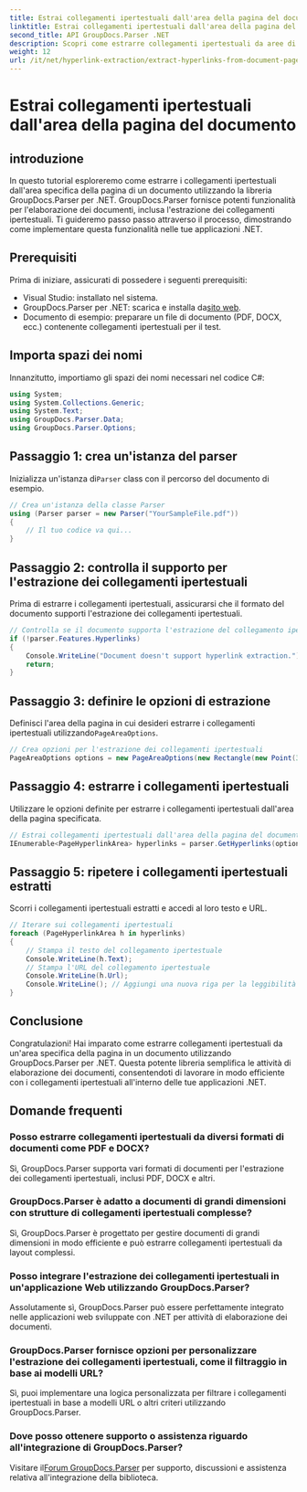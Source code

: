 ```yaml
---
title: Estrai collegamenti ipertestuali dall'area della pagina del documento
linktitle: Estrai collegamenti ipertestuali dall'area della pagina del documento
second_title: API GroupDocs.Parser .NET
description: Scopri come estrarre collegamenti ipertestuali da aree di documenti specifiche utilizzando GroupDocs.Parser per .NET. Migliora le tue capacità di elaborazione dei documenti.
weight: 12
url: /it/net/hyperlink-extraction/extract-hyperlinks-from-document-page-area/
---
```


# Estrai collegamenti ipertestuali dall'area della pagina del documento

## introduzione
In questo tutorial esploreremo come estrarre i collegamenti ipertestuali dall'area specifica della pagina di un documento utilizzando la libreria GroupDocs.Parser per .NET. GroupDocs.Parser fornisce potenti funzionalità per l'elaborazione dei documenti, inclusa l'estrazione dei collegamenti ipertestuali. Ti guideremo passo passo attraverso il processo, dimostrando come implementare questa funzionalità nelle tue applicazioni .NET.
## Prerequisiti
Prima di iniziare, assicurati di possedere i seguenti prerequisiti:
- Visual Studio: installato nel sistema.
- GroupDocs.Parser per .NET: scarica e installa da[sito web](https://releases.groupdocs.com/parser/net/).
- Documento di esempio: preparare un file di documento (PDF, DOCX, ecc.) contenente collegamenti ipertestuali per il test.

## Importa spazi dei nomi
Innanzitutto, importiamo gli spazi dei nomi necessari nel codice C#:
```csharp
using System;
using System.Collections.Generic;
using System.Text;
using GroupDocs.Parser.Data;
using GroupDocs.Parser.Options;
```
## Passaggio 1: crea un'istanza del parser
 Inizializza un'istanza di`Parser` class con il percorso del documento di esempio.
```csharp
// Crea un'istanza della classe Parser
using (Parser parser = new Parser("YourSampleFile.pdf"))
{
    // Il tuo codice va qui...
}
```
## Passaggio 2: controlla il supporto per l'estrazione dei collegamenti ipertestuali
Prima di estrarre i collegamenti ipertestuali, assicurarsi che il formato del documento supporti l'estrazione dei collegamenti ipertestuali.
```csharp
// Controlla se il documento supporta l'estrazione del collegamento ipertestuale
if (!parser.Features.Hyperlinks)
{
    Console.WriteLine("Document doesn't support hyperlink extraction.");
    return;
}
```
## Passaggio 3: definire le opzioni di estrazione
 Definisci l'area della pagina in cui desideri estrarre i collegamenti ipertestuali utilizzando`PageAreaOptions`.
```csharp
// Crea opzioni per l'estrazione dei collegamenti ipertestuali
PageAreaOptions options = new PageAreaOptions(new Rectangle(new Point(380, 90), new Size(150, 50)));
```
## Passaggio 4: estrarre i collegamenti ipertestuali
Utilizzare le opzioni definite per estrarre i collegamenti ipertestuali dall'area della pagina specificata.
```csharp
// Estrai collegamenti ipertestuali dall'area della pagina del documento
IEnumerable<PageHyperlinkArea> hyperlinks = parser.GetHyperlinks(options);
```
## Passaggio 5: ripetere i collegamenti ipertestuali estratti
Scorri i collegamenti ipertestuali estratti e accedi al loro testo e URL.
```csharp
// Iterare sui collegamenti ipertestuali
foreach (PageHyperlinkArea h in hyperlinks)
{
    // Stampa il testo del collegamento ipertestuale
    Console.WriteLine(h.Text);
    // Stampa l'URL del collegamento ipertestuale
    Console.WriteLine(h.Url);
    Console.WriteLine(); // Aggiungi una nuova riga per la leggibilità
}
```

## Conclusione
Congratulazioni! Hai imparato come estrarre collegamenti ipertestuali da un'area specifica della pagina in un documento utilizzando GroupDocs.Parser per .NET. Questa potente libreria semplifica le attività di elaborazione dei documenti, consentendoti di lavorare in modo efficiente con i collegamenti ipertestuali all'interno delle tue applicazioni .NET.

## Domande frequenti
### Posso estrarre collegamenti ipertestuali da diversi formati di documenti come PDF e DOCX?
Sì, GroupDocs.Parser supporta vari formati di documenti per l'estrazione dei collegamenti ipertestuali, inclusi PDF, DOCX e altri.
### GroupDocs.Parser è adatto a documenti di grandi dimensioni con strutture di collegamenti ipertestuali complesse?
Sì, GroupDocs.Parser è progettato per gestire documenti di grandi dimensioni in modo efficiente e può estrarre collegamenti ipertestuali da layout complessi.
### Posso integrare l'estrazione dei collegamenti ipertestuali in un'applicazione Web utilizzando GroupDocs.Parser?
Assolutamente sì, GroupDocs.Parser può essere perfettamente integrato nelle applicazioni web sviluppate con .NET per attività di elaborazione dei documenti.
### GroupDocs.Parser fornisce opzioni per personalizzare l'estrazione dei collegamenti ipertestuali, come il filtraggio in base ai modelli URL?
Sì, puoi implementare una logica personalizzata per filtrare i collegamenti ipertestuali in base a modelli URL o altri criteri utilizzando GroupDocs.Parser.
### Dove posso ottenere supporto o assistenza riguardo all'integrazione di GroupDocs.Parser?
 Visitare il[Forum GroupDocs.Parser](https://forum.groupdocs.com/c/parser/17) per supporto, discussioni e assistenza relativa all'integrazione della biblioteca.